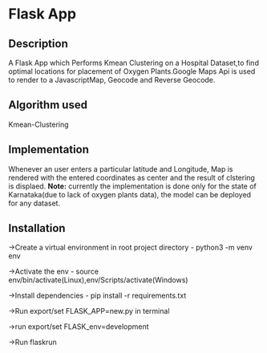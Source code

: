 # Flask App


## **Description**

A Flask App which Performs Kmean Clustering on a Hospital Dataset,to find optimal locations for placement of Oxygen Plants.Google Maps Api is used to render to a JavascriptMap, Geocode and Reverse Geocode.

## **Algorithm used**
Kmean-Clustering

 ## **Implementation**
Whenever an user enters a particular latitude and Longitude, Map is rendered with the entered coordinates as center and the result of clstering is displaed. 
**Note:** currently the implementation is done only for the state of Karnataka(due to lack of oxygen plants data), the model can be deployed for any dataset.

## **Installation** 

->Create a virtual environment in root project directory - python3 -m venv env

->Activate the env - source env/bin/activate(Linux),env/Scripts/activate(Windows)

->Install dependencies - pip install -r requirements.txt

->Run export/set FLASK_APP=new.py in terminal

->run export/set FLASK_env=development

->Run flaskrun

